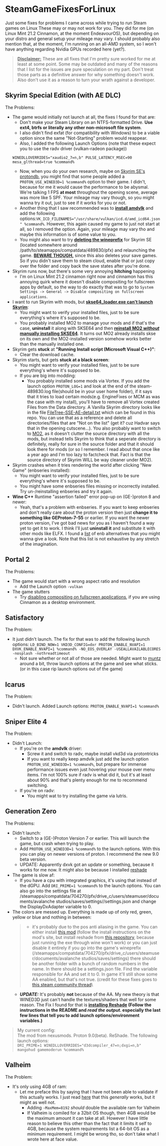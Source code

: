 # SteamGameFixesForLinux
Just some fixes for problems I came across while trying to run Steam games on Linux
These may or may not work for you. They did for me (on Linux Mint 21.2 Cinnamon, at the moment EndeavourOS), but depending on your distro and general setup your mileage may vary. 
I should probably also mention that, at the moment, I'm running on an all-AMD system, so I won't have anything regarding Nvidia GPUs recorded here (yet?).

> **<ins>Disclaimer:</ins>** These are all fixes that I'm pretty sure worked for me at least at some point. Some may be outdated and many of the reasons that I list for the issues are pure speculation on my part. Don't treat those parts as a definitive answer for why something doesn't work. Also don't use it as a reason to turn your wrath against a developer.

## Skyrim Special Edition (with AE DLC)
The Problems:
* The game would initially not launch at all, the fixes I found for that are:
    * Don't make your Steam Library on an NTFS-formatted Drive. **Use ext4, btrfs or literally any other non-microsoft file system**.
    * I also didn't find exfat (for compatibility with Windows) to be a viable option since the same "Not-Starting" problem would reappear.
    * Also, I added the following Launch Options (note that these expect you to use the radv driver (vulkan-radeon package))
    ```
    WINEDLLOVERRIDES="xaudio2_7=n,b" PULSE_LATENCY_MSEC=90 mesa_glthread=true %command%
    ```
    * Now, when you do your own research, maybe on [Skyrim SE's protondb](https://www.protondb.com/app/489830), you might find that some people added a ```PROTON_USE_WINED3D=1 %command%``` option to their game. I didn't, because for me it would cause the performance to be abysmal. We're talking 1 FPS **at most** throughout the opening scene, average was more like 5 SPF. Your mileage may vary though, so you might wanna try it out, just to see if it works for you or not.
    * Another thing that I saw recommended was to **<ins>install amdvlk</ins>** and add the following options:```VK_ICD_FILENAMES="/usr/share/vulkan/icd.d/amd_icd64.json" %command%```. However, this again caused my game to just not start at all, so I removed the option. Again, your mileage may vary tho and maybe this information is of some value to you.
    * You might also want to try **<ins>deleting the wineprefix</ins>** for Skyrim SE (located somewhere around /path/to/steamapps/compatdata/489830/pfx) and relaunching the game. **<ins>BEWARE THOUGH,</ins>** since this also deletes your save games. So if you didn't save them to steam cloud, enable that or just copy over the folder and copy back the save states after you're done. 
* Skyrim runs now, but there's some very annoying **hitching** happening
    * I'm on Linux Mint 21.2 cinnamon right now and cinnamon has this annoying quirk where it doesn't disable compositing for fullscreen apps by default, so the way to do exactly that was to go to ```System Settings -> General -> Disable compositing on fullscreen applications```.
* I want to run Skyrim with mods, but **<ins>skse64_loader.exe can't launch Skyrim</ins>**:
    * You might want to verify your installed files, just to be sure everything's where it's supposed to be.
    * You probably installed MO2 to manage your mods and if that's the case, **uninstall** it along with SKSE64 and then **<ins>reinstall MO2 _without_ manually installing SKSE64</ins>**. It turns out MO2 already installs skse on its own and the MO2-installed version somehow works better than the manually installed one. 
* Skyrim gets **stuck** at **"Running Install script (Microsoft Visual C++)"**:
    * Clear the download cache.
* Skyrim starts, but gets **stuck at a black screen**:
    * You might want to verify your installed files, just to be sure everything's where it's supposed to be.
    * If you are big into modding:
       * You probably installed some mods via Vortex. If you add the launch option ```PROTON_LOG=1``` and look at the end of the steam-489830.log file(should be in your user home folder), if it says that it tries to load certain mods(e.g. EngineFixes or MCM as was the case with my install), you'll have to remove all Vortex created Files from the Data directory. A Vanilla Skyrim directory looks like in the file [FileTree-SSE-AE-detail.txt](./FileTree-SSE-AE-detail.txt) which can be found in this repo. You can use that as a reference and delete all directories/files that are "Not on the list" (get it? cuz Hadvar says that in the opening cutscene...). You also probably want to switch to [MO2](https://github.com/rockerbacon/modorganizer2-linux-installer), as it doesn't clutter the source directory with all the mods, but instead tells Skyrim to think that a seperate directory is definitely, really for sure in the source folder and that it should look there for mods (or so I remember. I read about that once like a year ago and I'm too lazy to factcheck that. Fact is that the source directory of Skyrim WILL be way cleaner under MO2).  
* Skyrim crashes when it tries rendering the world after clicking "New Game" (enbseries installed):
    * You might want to verify your installed files, just to be sure everything's where it's supposed to be.
    * You might have some enbseries files missing or incorrectly installed. Try un-/reinstalling enbseries and try it again.
* **Wine C++** Runtime "assertion failed" error pop-up on (GE-)proton 8 and newer:
   * Yeah, that's a problem with enbseries. If you want to keep enbseries and don't really care about the proton version then just **change it to something like GEProton-7-55** or earlier. If you want the newer proton version, I've got bad news for you as I haven't found a way yet to get it to work. I think I'll just **uninstall it** and substitute it with other mods like ELFX. I found a [list](https://www.reddit.com/r/skyrimmods/comments/103bcwd/enb_alternative/) of enb alternatives that you might wanna give a look. Note that this list is not exhaustive by any stretch of the imagination.

## Portal 2
The Problems:
* The game would start with a wrong aspect ratio and resolution
    * Add the Launch option ```-vulkan```
* The game stutters
    * Try [disabling compositing on fullscreen applications](https://linux-gaming.kwindu.eu/index.php?title=Compositor_(X11)#Cinnamon), if you are using Cinnamon as a desktop environment.

## Satisfactory
The Problem:
* It just didn't launch. The fix for that was to add the following launch options: ```LD_BIND_NOW=1 VKD3D_CONFIG=dxr PROTON_ENABLE_NVAPI=1 DXVK_ENABLE_NVAPI=1 %command% -NO_EOS_OVERLAY ‑USEALLAVAILABLECORES -nosplash -nothreadtimeout```
   * Not sure whether or not all of those are needed. Might want to [muntz](https://en.wikipedia.org/wiki/Muntzing) around a bit, throw launch options at the game and see what sticks. (or in this case rip launch options out of the game)

## Icarus
The Problem:
* Didn't launch. Added Launch options: ```PROTON_ENABLE_NVAPI=1 %command%```

## Sniper Elite 4
The Problem:
* Didn't Launch:
   * If you're on the **amdvlk** driver:
      * Screw it and switch to radv, maybe install vkd3d via protontricks
      * If you want to really keep amdvlk just add the launch option ```PROTON_USE_WINED3D=1 %command%```, but prepare for immense performance issues even just hovering your mouse over menu items. I'm not 100% sure if radv is what did it, but it's at least about 90% and that's plenty enough for me to recommend switching.
   * If you're on radv:
      * You might wat to try installing the game via lutris.

## Generation Zero
The Problems:
* Didn't launch:
   * Switch to a (GE-)Proton Version 7 or earlier. This will launch the game, but crash when trying to play.
   * Add ```PROTON_USE_WINED3D=1 %command%``` to the launch options. With this you can play on newer versions of proton. I recommend the new 9.0 beta version.
   * UPDATE: Apparently dxvk got an update or something, because it works for me now. It might also be because I installed [reshade](https://github.com/kevinlekiller/reshade-steam-proton)
* The game is slow af:
   * If you have a cpu with integrated graphics, it's using that instead of the dGPU. Add  ```DRI_PRIME=1 %command%``` to the launch options. You can also go into the settings file at <steam library folder>/steamapps/compatdata/704270/pfx/drive_c/users/steamuser/documents/avalanche studios/saves/settings/<Directory with random numbers for a name>/settings.json and change the DisplayDxAdapter variable to 0.
* The colors are messed up. Everything is made up of only red, green, yellow or blue and nothing in between:
   > * it's probably due to the pos anti aliasing in the game. You can either install [this mod](https://www.nexusmods.com/generationzero/mods/1) (follow the install instructions on the mod's site, but install reshade from [this repository](https://github.com/kevinlekiller/reshade-steam-proton), because just running the exe through wine won't work) or you can just disable it entirely if you go into the game's wineprefix (<steam library folder>/steamapps/compatdata/704270/pfx/drive_c/users/steamuser/documents/avalanche studios/saves/settings) there should be another folder with a bunch of random numbers in the name. In there should be a settings.json file. Find the variable responsible for AA and set it to 0. In game it'll still show some AA enabled, but that's not true. (credit for these fixes goes to [this steam community thread](https://steamcommunity.com/app/704270/discussions/0/1643164649208311196/)\
   * **_UPDATE:_** It's probably **not** because of the AA. My new theory is that WINED3D just can't handle the textures/shaders that well for some reason. The Fix I found for that is **[installing Reshade](https://github.com/kevinlekiller/reshade-steam-proton) (Follow the instructions in the README and _read the output_. especially the last few lines that tell you to add launch options/environment variables.)**  
> My current config:\
> The mod from nexusmods. Proton 9.0(beta). ReShade. The following launch options:\
> ```DRI_PRIME=1 WINEDLLOVERRIDES="d3dcompiler_47=n;dxgi=n,b" mangohud gamemoderun %command%```

## Valheim
The Problem:
* It's only using 4GB of ram:
   * Let me preface this by saying that I have not been able to validate if this actually works. I just read [here](https://steamcommunity.com/sharedfiles/filedetails/?id=2861463097) that this *generally* works, but it might as well not.
      * Adding ```-MaxMem=8192``` *should* double the available ram for Valheim
      * If Valheim is comiled for a 32bit OS though, then 4GB would be the maximum amount it can take at all. However I have little reason to believe this other than the fact that it limits it self to 4GB, because the system requirements list a 64-bit OS as a minimum requirement. I might be wrong tho, so don't take what I wrote here at face value.
